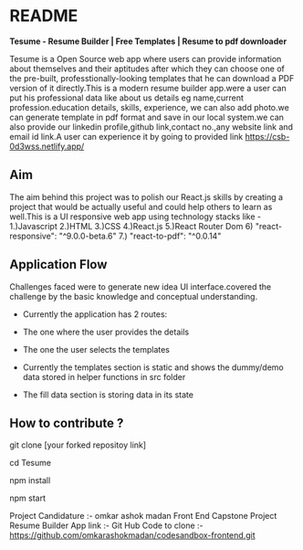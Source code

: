 # README

**Tesume - Resume Builder | Free Templates | Resume to pdf downloader**

Tesume is a Open Source web app where users can provide information about themselves and their aptitudes after which they can choose one of the pre-built, professtionally-looking templates that he can download a PDF version of it directly.This is a modern resume builder app.were a user can put his professional data like
about us details eg name,current profession.education details, skills, experience, we can also add photo.we can generate template in pdf format and save in our local system.we can also provide our linkedin profile,github link,contact no.,any website link and email id link.A user can experience it by going to provided link
https://csb-0d3wss.netlify.app/

## Aim

The aim behind this project was to polish our React.js skills by creating a project that would be actually useful and could help others to learn as well.This
is a UI responsive web app using technology stacks like - 1.)Javascript 2.)HTML 3.)CSS 4.)React.js 5.)React Router Dom 6)  "react-responsive": "^9.0.0-beta.6" 7.) "react-to-pdf": "^0.0.14"

## Application Flow

Challenges faced were to generate new idea UI interface.covered the challenge by the basic knowledge and conceptual understanding.
- Currently the application has 2 routes:

- The one where the user provides the details

- The one the user selects the templates

- Currently the templates section is static and shows the dummy/demo data stored in helper functions in src folder

- The fill data section is storing data in its state


## How to contribute ?

git clone [your forked repositoy link]

cd Tesume

npm install

npm start



Project Candidature :- omkar ashok madan
Front End Capstone Project
Resume Builder App link :-
Git Hub Code to clone :- https://github.com/omkarashokmadan/codesandbox-frontend.git


